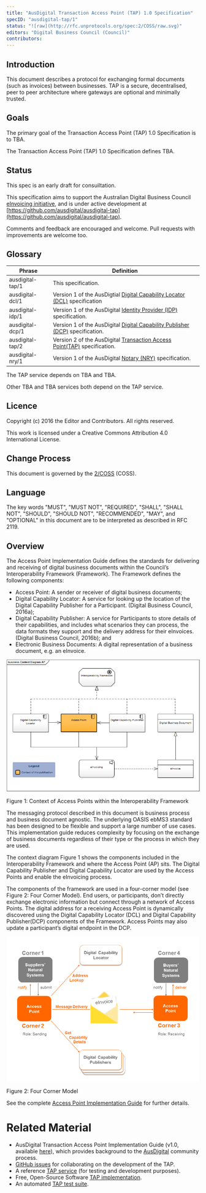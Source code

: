 ```yaml
---
title: "AusDigital Transaction Access Point (TAP) 1.0 Specification"
specID: "ausdigital-tap/1"
status: "![raw](http://rfc.unprotocols.org/spec:2/COSS/raw.svg)"
editors: "Digital Business Council (Council)"
contributors: 
---
```


## Introduction

This document describes a protocol for exchanging formal documents (such as invoices) between businesses. TAP is a secure, decentralised, peer to peer architecture where gateways are optional and minimally trusted.

## Goals

The primary goal of the Transaction Access Point (TAP) 1.0 Specification is to TBA.

The Transaction Access Point (TAP) 1.0 Specification defines TBA.


## Status

This spec is an early draft for consuiltation.

This specification aims to support the Australian Digital Business Council
[eInvoicing initiative](http://ausdigital.org), and is under active
development at
[https://github.com/ausdigital/ausdigital-tap](https://github.com/ausdigital/ausdigital-tap).

Comments and feedback are encouraged and welcome. Pull requests with improvements are welcome too.


## Glossary

Phrase | Definition
------------ | -------------
ausdigital-tap/1 | This specification.
ausdigital-dcl/1 | Version 1 of the AusDigtial [Digital Capability Locator (DCL)](http://ausdigital.org/specs/ausdigital-dcl/1.0) specification
ausdigital-idp/1 | Version 1 of the AusDigital [Identity Provider (IDP)](http://ausdigital.org/specs/ausdigital-idp/1.0) specification.
ausdigital-dcp/1 | Version 1 of the AusDigital [Digital Capability Publisher (DCP)](http://ausdigital.org/ausdigital-tap) specification.
ausdigital-tap/2 | Version 2 of the AusDigital [Transaction Access Point(TAP)](http://ausdigital.org/ausdigital-tap) specification.
ausdigital-nry/1 | Version 1 of the AusDigital [Notary (NRY)](http://ausdigital.org/ausdigital-nry) specification.

The TAP service depends on TBA and TBA.

Other TBA and TBA services both depend on the TAP service.

## Licence

Copyright (c) 2016 the Editor and Contributors. All rights reserved.

This work is licensed under a Creative Commons Attribution 4.0 International License.

## Change Process

This document is governed by the [2/COSS](http://rfc.unprotocols.org/spec:2/COSS/) (COSS).


## Language

The key words "MUST", "MUST NOT", "REQUIRED", "SHALL", "SHALL NOT", "SHOULD", "SHOULD NOT",
"RECOMMENDED", "MAY", and "OPTIONAL" in this document are to be interpreted as described in
RFC 2119.


## Overview

The Access Point Implementation Guide defines the standards for delivering and receiving of digital business documents within the Council’s Interoperability Framework (Framework). The Framework defines the following components:

 * Access Point: A sender or receiver of digital business documents;
 * Digital Capability Locator: A service for looking up the location of the Digital Capability Publisher for a Participant. (Digital Business Council, 2016a);
 * Digital Capability Publisher: A service for Participants to store details of their capabilities, and includes what scenarios they can process, the data formats they support and the delivery address for their eInvoices. (Digital Business Council, 2016b); and
 * Electronic Business Documents: A digital representation of a business document, e.g. an eInvoice.


![Figure 1: Context of Access Points within the Interoperability Framework](./tap_business_context_diagram.png "Figure 1: Context of Access Points within the Interoperability Framework")

Figure 1: Context of Access Points within the Interoperability Framework

The messaging protocol described in this document is business process and business document agnostic. The underlying OASIS ebMS3 standard has been designed to be flexible and support a large number of use cases. This implementation guide reduces complexity by focusing on the exchange of business documents regardless of their type or the process in which they are used.

The context diagram Figure 1 shows the components included in the Interoperability Framework and where the Access Point (AP) sits. The Digital Capability Publisher and Digital Capability Locator are used by the Access Points and enable the eInvoicing process.

The components of the framework are used in a four-corner model (see Figure 2: Four Corner Model). End users, or participants, don’t directly exchange electronic information but connect through a network of Access Points. The digital address for a receiving Access Point is dynamically discovered using the Digital Capability Locator (DCL) and Digital Capability Publisher(DCP) components of the Framework. Access Points may also update a participant’s digital endpoint in the DCP.

![Figure 2: Four Corner Model](./tap_four_corner_model.png "Figure 2: Four Corner Model")

Figure 2: Four Corner Model

See the complete [Access Point Implementation Guide](./Access_Point_Implementation_Guide_v1.0.pdf) for further details.

# Related Material

 * AusDigital Transaction Access Point Implementation Guide (v1.0, available [here](https://github.com/ausdigital/ausdigital-tap/blob/master/docs/1.0/Digital_Capability_Publisher_Implementation_Guide_v1.0.pdf)), which provides background to the [AusDigital](http://ausdigital.org) community process.
 * [GitHub issues](https://github.com/ausdigital/ausdigital-tap/issues/) for collaborating on the development of the TAP.
 * A reference [TAP service](http://testpoint.io/tap) (for testing and development purposes).
 * Free, Open-Source Software [TAP implementation](https://github.com/test-point/testpoint-tap).
 * An automated [TAP test suite](https://github.com/test-point/testpoint-tap).
